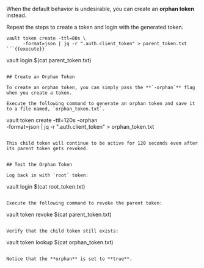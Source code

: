 When the default behavior is undesirable, you can create an **orphan token** instead.

Repeat the steps to create a token and login with the generated token.

```
vault token create -ttl=80s \
      -format=json | jq -r ".auth.client_token" > parent_token.txt
```{{execute}}

```
vault login $(cat parent_token.txt)
```{{execute}}

## Create an Orphan Token

To create an orphan token, you can simply pass the **`-orphan`** flag when you create a token.

Execute the following command to generate an orphan token and save it to a file named, `orphan_token.txt`.

```
vault token create -ttl=120s -orphan \
      -format=json | jq -r ".auth.client_token" > orphan_token.txt
```{{execute}}

This child token will continue to be active for 120 seconds even after its parent token gets revoked.


## Test the Orphan Token

Log back in with `root` token:

```
vault login $(cat root_token.txt)
```{{execute}}

Execute the following command to revoke the parent token:

```
vault token revoke $(cat parent_token.txt)
```{{execute}}

Verify that the child token still exists:

```
vault token lookup $(cat orphan_token.txt)
```{{execute}}

Notice that the **orphan** is set to **true**.
